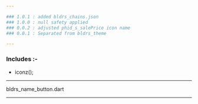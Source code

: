 ```yaml
---

### 1.0.1 : added bldrs_chains.json
### 1.0.0 : null safety applied
### 0.0.2 : adjusted phid_s_salePrice icon name
### 0.0.1 : Separated from bldrs_theme

---
```


### Includes :-

* iconz();

---

bldrs_name_button.dart

---
